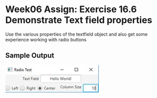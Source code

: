 # Week06 Assign: Exercise 16.6 Demonstrate Text field properties

Use the various properties of the textfield object and also get some experience working with radio buttons

## Sample Output

![Sample Output](README.JPG)

